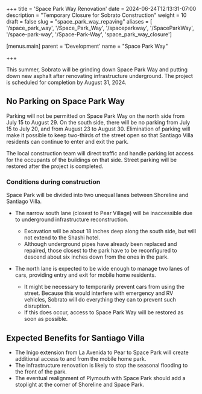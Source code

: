 +++
title = 'Space Park Way Renovation'
date = 2024-06-24T12:13:31-07:00
description = "Temporary Closure for Sobrato Construction"
weight = 10
draft = false
slug = "space_park_way_repaving"
aliases = [
  '/space_park_way',
  '/Space_Park_Way',
  '/spaceparkway',
  '/SpaceParkWay',
  '/space-park-way',
  '/Space-Park-Way',
  'space_park_way_closure']

[menus.main]
    parent = 'Development'
    name = "Space Park Way"

+++

This summer, Sobrato will be grinding down Space Park Way and putting down new asphalt after renovating infrastructure underground. The project is scheduled for completion by August 31, 2024.

## No Parking on Space Park Way

Parking will not be permitted on Space Park Way on the north side from July 15 to August 29. On the south side, there will be no parking from July 15 to July 20, and from August 23 to August 30. Elimination of parking will make it possible to keep two-thirds of the street open so that Santiago Villa residents can continue to enter and exit the park.

The local construction team will direct traffic and handle parking lot access for the occupants of the buildings on that side. Street parking will be restored after the project is completed.

### Conditions during construction

Space Park will be divided into two unequal lanes between Shoreline and Santiago Villa.

- The narrow south lane (closest to Pear Village) will be inaccessible due to underground infrastructure reconstruction.
  - Excavation will be about 18 inches deep along the south side, but will not extend to the Shashi hotel.
  - Although underground pipes have already been replaced and repaired, those closest to the park have to be reconfigured to descend about six inches down from the ones in the park.

- The north lane is expected to be wide enough to manage two lanes of cars, providing entry and exit for mobile home residents.
  - It might be necessary to temporarily prevent cars from using the street. Because this would interfere with emergency and RV vehicles, Sobrato will do everything they can to prevent such disruption.
  - If this does occur, access to Space Park Way will be restored as soon as possible.

## Expected Benefits for Santiago Villa

- The Inigo extension from La Avenida to Pear to Space Park will create additional access to and from the mobile home park.
- The infrastructure renovation is likely to stop the seasonal flooding to the front of the park.
- The eventual realignment of Plymouth with Space Park should add a stoplight at the corner of Shoreline and Space Park.